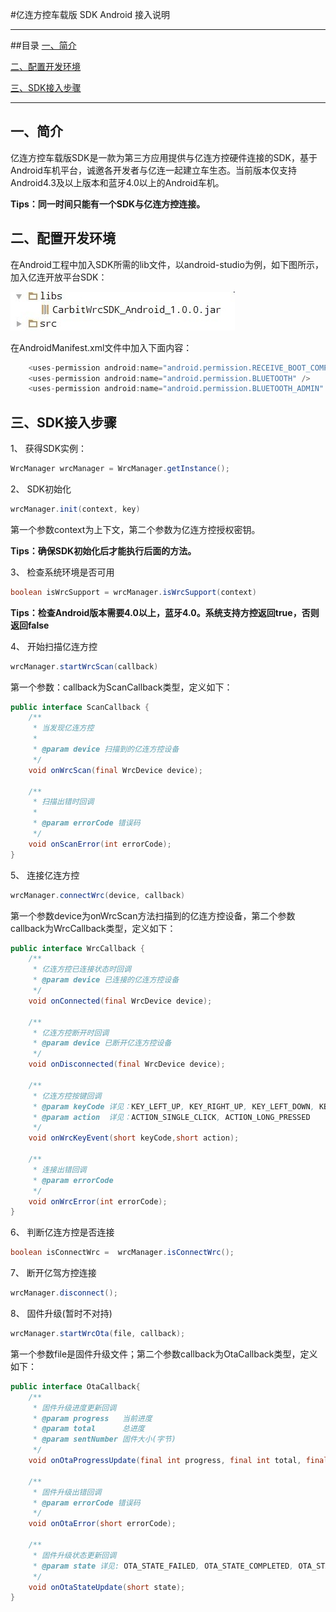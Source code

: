 #亿连方控车载版 SDK Android 接入说明

---------------
##目录
[一、简介](#简介)

[二、配置开发环境](#配置开发环境)

[三、SDK接入步骤](#SDK接入步骤)

------------------
<h2 id="简介">一、简介</h2>

亿连方控车载版SDK是一款为第三方应用提供与亿连方控硬件连接的SDK，基于Android车机平台，诚邀各开发者与亿连一起建立车生态。当前版本仅支持Android4.3及以上版本和蓝牙4.0以上的Android车机。

 **Tips：同一时间只能有一个SDK与亿连方控连接。**


<h2 id="配置开发环境">二、配置开发环境</h2>

在Android工程中加入SDK所需的lib文件，以android-studio为例，如下图所示，加入亿连开放平台SDK：

![加入SDK](docs/img/2.jpg)

在AndroidManifest.xml文件中加入下面内容：
```java
    <uses-permission android:name="android.permission.RECEIVE_BOOT_COMPLETED" />
    <uses-permission android:name="android.permission.BLUETOOTH" />
    <uses-permission android:name="android.permission.BLUETOOTH_ADMIN" />
```
<h2 id="SDK接入步骤">三、SDK接入步骤</h2>

1、 获得SDK实例：

```java
WrcManager wrcManager = WrcManager.getInstance();
```

2、 SDK初始化

```java
wrcManager.init(context, key)
```
第一个参数context为上下文，第二个参数为亿连方控授权密钥。

**Tips：确保SDK初始化后才能执行后面的方法。**

3、 检查系统环境是否可用

```java
boolean isWrcSupport = wrcManager.isWrcSupport(context)
```
**Tips：检查Android版本需要4.0以上，蓝牙4.0。系统支持方控返回true，否则返回false**

4、 开始扫描亿连方控

```java
wrcManager.startWrcScan(callback)
```
第一个参数：callback为ScanCallback类型，定义如下：

```java
public interface ScanCallback {
    /**
     * 当发现亿连方控
     *
     * @param device 扫描到的亿连方控设备
     */
    void onWrcScan(final WrcDevice device);
    
    /**
     * 扫描出错时回调
     *
     * @param errorCode 错误码
     */
    void onScanError(int errorCode);
}
```

5、 连接亿连方控

```java
wrcManager.connectWrc(device, callback)
```
第一个参数device为onWrcScan方法扫描到的亿连方控设备，第二个参数callback为WrcCallback类型，定义如下：
```java
public interface WrcCallback {
    /**
     * 亿连方控已连接状态时回调
     * @param device 已连接的亿连方控设备
     */
    void onConnected(final WrcDevice device);

    /**
     * 亿连方控断开时回调
     * @param device 已断开亿连方控设备
     */
    void onDisconnected(final WrcDevice device);

    /**
     * 亿连方控按键回调
     * @param keyCode 详见：KEY_LEFT_UP, KEY_RIGHT_UP, KEY_LEFT_DOWN, KEY_RIGHT_DOWN, KEY_CENTRE
     * @param action  详见：ACTION_SINGLE_CLICK, ACTION_LONG_PRESSED
     */
    void onWrcKeyEvent(short keyCode,short action);
    
    /**
     * 连接出错回调
     * @param errorCode
     */
    void onWrcError(int errorCode);
}
```

6、 判断亿连方控是否连接

```java
boolean isConnectWrc =  wrcManager.isConnectWrc();
```


7、 断开亿驾方控连接

```java
wrcManager.disconnect();
```


8、 固件升级(暂时不对持)

```java
wrcManager.startWrcOta(file, callback);
```
第一个参数file是固件升级文件；第二个参数callback为OtaCallback类型，定义如下：

```java
public interface OtaCallback{
    /**
     * 固件升级进度更新回调
     * @param progress   当前进度
     * @param total      总进度
     * @param sentNumber 固件大小(字节)
     */
    void onOtaProgressUpdate(final int progress, final int total, final int sentNumber);

    /**
     * 固件升级出错回调
     * @param errorCode 错误码
     */
    void onOtaError(short errorCode);

    /**
     * 固件升级状态更新回调
     * @param state 详见: OTA_STATE_FAILED, OTA_STATE_COMPLETED, OTA_STATE_INPROGRESS
     */
    void onOtaStateUpdate(short state);
}
```


